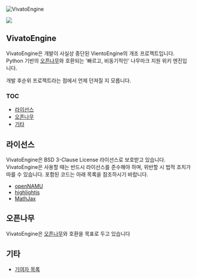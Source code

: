 ![VivatoEngine](https://user-images.githubusercontent.com/72176091/160099100-0903cdfc-6182-4d7a-800a-702f4e70039e.png)

<img src="https://img.shields.io/badge/license-BSD%203--Clause-informational"/>

## VivatoEngine
VivatoEngine은 개발이 사실상 중단된 VientoEngine의 개조 프로젝트입니다.
Python 기반의 [오픈나무](https://github.com/2du/openNAMU)와 호환되는 '빠르고, 비동기적인' 나무마크 지원 위키 엔진입니다.

개발 후순위 프로젝트라는 점에서 언제 던져질 지 모릅니다.

### TOC
 * [라이선스](#라이선스)
 * [오픈나무](#오픈나무)
 * [기타](#기타)

## 라이선스
VivatoEngine은 BSD 3-Clause License 라이선스로 보호받고 있습니다. VivatoEngine은 사용할 때는 반드시 라이선스를 준수해야 하며, 위반할 시 법적 조치가 따를 수 있습니다. 포함된 코드는 아래 목록을 참조하시기 바랍니다.

 * [openNAMU](https://github.com/2du/openNAMU)
 * [highlightjs](https://highlightjs.org)
 * [MathJax](https://www.mathjax.org/)

## 오픈나무
VivatoEngine은 [오픈나무](https://github.com/2du/openNAMU)와 호환을 목표로 두고 있습니다


## 기타
 * [기여자 목록](https://github.com/Lwnlcks/Vivato/graphs/contributors)
